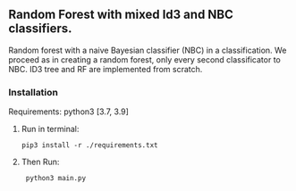 ## Random Forest with mixed Id3 and NBC classifiers. 

Random forest with a naive Bayesian classifier (NBC) in a classification. We proceed as in creating a random forest, only every second classificator to NBC. ID3 tree and RF are implemented from scratch.

### Installation

Requirements:
python3 [3.7, 3.9]

1. Run in terminal: 
   
   ```pip3 install -r ./requirements.txt```
2. Then Run:

    ``` python3 main.py```
